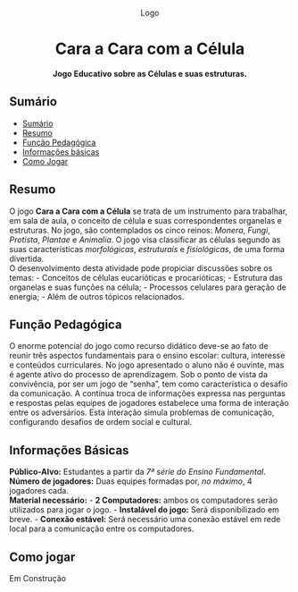 <br/>

<div align="center"> 
    Logo
    <h1 align="center">Cara a Cara com a Célula</h1>
    <p align="center">
        <strong>Jogo Educativo sobre as Células e suas estruturas.</strong>
    </p>
</div>

## Sumário

- [Sumário](#sumário)
- [Resumo](#resumo)
- [Função Pedagógica](#função-pedagógica)
- [Informações básicas](#informações-básicas)
- [Como Jogar](#como-jogar)

## Resumo

O jogo **Cara a Cara com a Célula** se trata de um instrumento para trabalhar, em sala de aula, o conceito de célula e suas correspondentes organelas e estruturas. No jogo, são contemplados os cinco reinos: *Monera*, *Fungi*, *Protista*, *Plantae* e *Animalia*. O jogo visa classificar as células segundo as suas características *morfológicas*, *estruturais* e *fisiológicas*, de uma forma divertida. <br>
O desenvolvimento desta atividade pode propiciar discussões sobre os temas:
    - Conceitos de células eucarióticas e procarióticas;
    - Estrutura das organelas e suas funções na célula;
    - Processos celulares para geração de energia;
    - Além de outros tópicos relacionados.

## Função Pedagógica

O enorme potencial do jogo como recurso didático deve-se ao fato de reunir três aspectos fundamentais para o ensino escolar: cultura, interesse e conteúdos curriculares. No jogo apresentado o aluno não é ouvinte, mas é agente ativo do processo de aprendizagem. Sob o ponto de vista da convivência, por ser um jogo de “senha”, tem como característica o desafio da comunicação. A contínua troca de informações expressa nas perguntas e respostas pelas equipes de jogadores estabelece uma forma de interação entre os adversários. Esta interação simula problemas de comunicação, configurando desafios de ordem social e cultural. 

## Informações Básicas

**Público-Alvo:** Estudantes a partir da *7ª série do Ensino Fundamental*. <br/>
**Número de jogadores:** Duas equipes formadas por, *no máximo*, 4 jogadores cada. <br/>
**Material necessário:**
    - **2 Computadores:** ambos os computadores serão utilizados para jogar o jogo.
    - **Instalável do jogo:** Será disponibilizado em breve.
    - **Conexão estável:** Será necessário uma conexão estável em rede local para a comunicação entre os computadores.

## Como jogar
Em Construção
